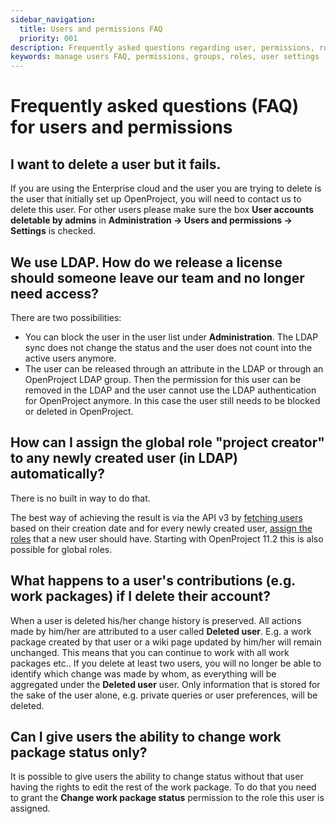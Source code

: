 ```yaml
---
sidebar_navigation:
  title: Users and permissions FAQ
  priority: 001
description: Frequently asked questions regarding user, permissions, roles and groups
keywords: manage users FAQ, permissions, groups, roles, user settings
---
```


# Frequently asked questions (FAQ) for users and permissions

## I want to delete a user but it fails.

If you are using the Enterprise cloud and the user you are trying to delete is the user that initially set up OpenProject, you will need to contact us to delete this user. For other users please make sure the box **User accounts deletable by admins** in **Administration -> Users and permissions -> Settings** is checked.

## We use LDAP. How do we release a license should someone leave our team and no longer need access?

There are two possibilities:

- You can block the user in the user list under **Administration**. The LDAP sync does not change the status and the user does not count into the active users anymore.
- The user can be released through an attribute in the LDAP or through an OpenProject LDAP group. Then the permission for this user can be removed in the LDAP and the user cannot use the LDAP authentication for OpenProject anymore. In this case the user still needs to be blocked or deleted in OpenProject.

## How can I assign the global role "project creator" to any newly created user (in LDAP) automatically?

There is no built in way to do that.

The best way of achieving the result is via the API v3 by [fetching users](../../../api/endpoints/users/#list-users) based on their creation date and for every newly created user, [assign the roles](../../../api/endpoints/memberships/#create-a-membership) that a new user should have. 
Starting with OpenProject 11.2 this is also possible for global roles.

## What happens to a user's contributions (e.g. work packages) if I delete their account?

When a user is deleted his/her change history is preserved. All actions made by him/her are attributed to a user called **Deleted user**. E.g. a work package created by that user or a wiki page updated by him/her will remain unchanged. This means that you can continue to work with all work packages etc.. If you delete at least two users, you will no longer be able to identify which change was made by whom, as everything will be aggregated under the **Deleted user** user. Only information that is stored for the sake of the user alone, e.g. private queries or user preferences, will be deleted.


## Can I give users the ability to change work package status only?

It is possible to give users the ability to change status without that user having the rights to edit the rest of the work package. To do that you need to grant the **Change work package status** permission to the role this user is assigned.